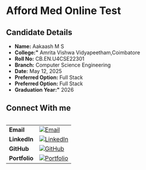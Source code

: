 # Afford Med Online Test

## Candidate Details

- **Name:** Aakaash M S  
- **College:"** Amrita Vishwa Vidyapeetham,Coimbatore
- **Roll No:** CB.EN.U4CSE22301  
- **Branch:** Computer Science Engineering  
- **Date:** May 12, 2025
- **Preferred Option:** Full Stack 
- **Preferred Option:** Full Stack 
- **Graduation Year:"** 2026


## Connect With me

<table align="left">
  <tr>
    <td><strong>Email</strong></td>
    <td>
      <a href="mailto:msaakaash@hotmail.com" target="_blank">
        <img src="https://img.shields.io/badge/Email-D14836?style=for-the-badge&logo=gmail&logoColor=white" alt="Email">
      </a>
    </td>
  </tr>
  <tr>
    <td><strong>LinkedIn</strong></td>
    <td>
      <a href="https://www.linkedin.com/in/msaakaash" target="_blank">
        <img src="https://img.shields.io/badge/LinkedIn-0077B5?style=for-the-badge&logo=linkedin&logoColor=white" alt="LinkedIn">
      </a>
    </td>
  </tr>
  <tr>
    <td><strong>GitHub</strong></td>
    <td>
      <a href="https://github.com/msaakaash" target="_blank">
        <img src="https://img.shields.io/badge/GitHub-100000?style=for-the-badge&logo=github&logoColor=white" alt="GitHub">
      </a>
    </td>
  </tr>
  <tr>
    <td><strong>Portfolio</strong></td>
    <td>
      <a href="https://aakaashms.netlify.app/" target="_blank">
        <img src="https://img.shields.io/badge/Portfolio-1DA1F2?style=for-the-badge&logo=dev.to&logoColor=white" alt="Portfolio">
      </a>
    </td>
  </tr>
</table>


